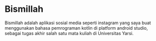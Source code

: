 # Bismillah

Bismillah adalah aplikasi sosial media seperti instagram yang saya buat menggunakan bahasa pemrograman kotlin di platform android studio, sebagai tugas akhir salah satu mata kuliah di Universitas Yarsi.
